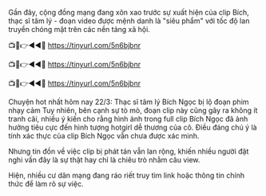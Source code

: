 Gần đây, cộng đồng mạng đang xôn xao trước sự xuất hiện của clip Bích, thạc sĩ tâm lý - đoạn video được mệnh danh là "siêu phẩm" với tốc độ lan truyền chóng mặt trên các nền tảng xã hội.

📺📱👉◄◄🔴 https://tinyurl.com/5n6bjbnr

📺📱👉◄◄🔴 https://tinyurl.com/5n6bjbnr

📺📱👉◄◄🔴 https://tinyurl.com/5n6bjbnr

Chuyện hot nhất hôm nay 22/3: Thạc sĩ tâm lý Bích Ngọc bị lộ đoạn phim nhạy cảm
Tuy nhiên, bên cạnh sự tò mò, đoạn clip này cũng gây ra không ít tranh cãi, nhiều ý kiến cho rằng hình ảnh trong full clip Bích Ngọc đã ảnh hưởng tiêu cực đến hình tượng hotgirl dễ thương của cô. Điều đáng chú ý là tính xác thực của clip Bích Ngọc vẫn chưa được xác minh.


Nhưng tin đồn về việc clip bị phát tán vẫn lan rộng, khiến nhiều người đặt nghi vấn đây là sự thật hay chỉ là chiêu trò nhằm câu view. 

Hiện, nhiều cư dân mạng đang ráo riết truy tìm link hoặc thông tin chính thức để làm rõ sự việc.
